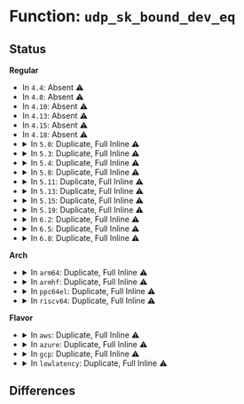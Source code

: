 # Function: <code>udp_sk_bound_dev_eq</code>

## Status
<b>Regular</b>
<ul>
<li>
In <code>4.4</code>: Absent ⚠️
</li>
<li>
In <code>4.8</code>: Absent ⚠️
</li>
<li>
In <code>4.10</code>: Absent ⚠️
</li>
<li>
In <code>4.13</code>: Absent ⚠️
</li>
<li>
In <code>4.15</code>: Absent ⚠️
</li>
<li>
In <code>4.18</code>: Absent ⚠️
</li>
<li>
<details>
<summary>In <code>5.0</code>: Duplicate, Full Inline ⚠️</summary>

**Collision:** Static Duplication

**Inline:** Full

**Transformation:** False

**Instances:**

```
In net/ipv4/udp.c (ffffffff8194bd4d)
Location: include/net/udp.h:255
Inline: True
Inline callers:
  - net/ipv4/udp.c:udp4_lib_lookup2
```
```
In net/ipv6/udp.c (ffffffff819bcbc1)
Location: include/net/udp.h:255
Inline: True
Inline callers:
  - net/ipv6/udp.c:__udp6_lib_rcv
  - net/ipv6/udp.c:udp6_lib_lookup2
```
</details>
</li>
<li>
<details>
<summary>In <code>5.3</code>: Duplicate, Full Inline ⚠️</summary>

**Collision:** Static Duplication

**Inline:** Full

**Transformation:** False

**Instances:**

```
In net/ipv4/udp.c (ffffffff819b346a)
Location: include/net/udp.h:251
Inline: True
Inline callers:
  - net/ipv4/udp.c:udp_v4_early_demux
  - net/ipv4/udp.c:__udp4_lib_rcv
  - net/ipv4/udp.c:udp4_lib_lookup2
```
```
In net/ipv6/udp.c (ffffffff81a2b70c)
Location: include/net/udp.h:251
Inline: True
Inline callers:
  - net/ipv6/udp.c:__udp6_lib_rcv
  - net/ipv6/udp.c:udp6_lib_lookup2
```
</details>
</li>
<li>
<details>
<summary>In <code>5.4</code>: Duplicate, Full Inline ⚠️</summary>

**Collision:** Static Duplication

**Inline:** Full

**Transformation:** False

**Instances:**

```
In net/ipv4/udp.c (ffffffff819ea1f0)
Location: include/net/udp.h:251
Inline: True
Inline callers:
  - net/ipv4/udp.c:udp_v4_early_demux
  - net/ipv4/udp.c:__udp4_lib_rcv
  - net/ipv4/udp.c:udp4_lib_lookup2
```
```
In net/ipv6/udp.c (ffffffff81a6226f)
Location: include/net/udp.h:251
Inline: True
Inline callers:
  - net/ipv6/udp.c:__udp6_lib_rcv
  - net/ipv6/udp.c:udp6_lib_lookup2
```
</details>
</li>
<li>
<details>
<summary>In <code>5.8</code>: Duplicate, Full Inline ⚠️</summary>

**Collision:** Static Duplication

**Inline:** Full

**Transformation:** False

**Instances:**

```
In net/ipv4/udp.c (ffffffff81ad2de5)
Location: include/net/udp.h:251
Inline: True
Inline callers:
  - net/ipv4/udp.c:__udp4_lib_mcast_demux_lookup
  - net/ipv4/udp.c:__udp4_lib_mcast_deliver
```
```
In net/ipv6/udp.c (ffffffff81b59ef9)
Location: include/net/udp.h:251
Inline: True
Inline callers:
  - net/ipv6/udp.c:__udp6_lib_mcast_deliver
```
</details>
</li>
<li>
<details>
<summary>In <code>5.11</code>: Duplicate, Full Inline ⚠️</summary>

**Collision:** Static Duplication

**Inline:** Full

**Transformation:** False

**Instances:**

```
In net/ipv4/udp.c (ffffffff81adf225)
Location: include/net/udp.h:258
Inline: True
Inline callers:
  - net/ipv4/udp.c:__udp4_lib_mcast_demux_lookup
  - net/ipv4/udp.c:__udp4_lib_mcast_deliver
```
```
In net/ipv6/udp.c (ffffffff81b68559)
Location: include/net/udp.h:258
Inline: True
Inline callers:
  - net/ipv6/udp.c:__udp6_lib_mcast_deliver
```
</details>
</li>
<li>
<details>
<summary>In <code>5.13</code>: Duplicate, Full Inline ⚠️</summary>

**Collision:** Static Duplication

**Inline:** Full

**Transformation:** False

**Instances:**

```
In net/ipv4/udp.c (ffffffff81acf62b)
Location: include/net/udp.h:261
Inline: True
Inline callers:
  - net/ipv4/udp.c:udp_v4_early_demux
  - net/ipv4/udp.c:__udp4_lib_mcast_deliver
```
```
In net/ipv6/udp.c (ffffffff81b5684d)
Location: include/net/udp.h:261
Inline: True
Inline callers:
  - net/ipv6/udp.c:__udp6_lib_mcast_deliver
```
</details>
</li>
<li>
<details>
<summary>In <code>5.15</code>: Duplicate, Full Inline ⚠️</summary>

**Collision:** Static Duplication

**Inline:** Full

**Transformation:** False

**Instances:**

```
In net/ipv4/udp.c (ffffffff81b8e054)
Location: include/net/udp.h:261
Inline: True
Inline callers:
  - net/ipv4/udp.c:udp_v4_early_demux
  - net/ipv4/udp.c:__udp4_lib_mcast_deliver
  - net/ipv4/udp.c:udp4_lib_lookup2
```
```
In net/ipv6/udp.c (ffffffff81c1ccfd)
Location: include/net/udp.h:261
Inline: True
Inline callers:
  - net/ipv6/udp.c:__udp6_lib_mcast_deliver
  - net/ipv6/udp.c:udp6_lib_lookup2
```
</details>
</li>
<li>
<details>
<summary>In <code>5.19</code>: Duplicate, Full Inline ⚠️</summary>

**Collision:** Static Duplication

**Inline:** Full

**Transformation:** False

**Instances:**

```
In net/ipv4/udp.c (ffffffff81d1f1df)
Location: include/net/udp.h:237
Inline: True
Inline callers:
  - net/ipv4/udp.c:udp_v4_early_demux
  - net/ipv4/udp.c:__udp4_lib_mcast_deliver
  - net/ipv4/udp.c:udp4_lib_lookup2
```
```
In net/ipv6/udp.c (ffffffff81db9617)
Location: include/net/udp.h:237
Inline: True
Inline callers:
  - net/ipv6/udp.c:__udp6_lib_mcast_deliver
  - net/ipv6/udp.c:udp6_lib_lookup2
```
</details>
</li>
<li>
<details>
<summary>In <code>6.2</code>: Duplicate, Full Inline ⚠️</summary>

**Collision:** Static Duplication

**Inline:** Full

**Transformation:** False

**Instances:**

```
In net/ipv4/udp.c (ffffffff81ee62f7)
Location: include/net/udp.h:247
Inline: True
Inline callers:
  - net/ipv4/udp.c:udp_v4_early_demux
  - net/ipv4/udp.c:__udp4_lib_mcast_deliver
  - net/ipv4/udp.c:udp4_lib_lookup2
```
```
In net/ipv6/udp.c (ffffffff81f89687)
Location: include/net/udp.h:247
Inline: True
Inline callers:
  - net/ipv6/udp.c:__udp6_lib_mcast_deliver
  - net/ipv6/udp.c:udp6_lib_lookup2
```
</details>
</li>
<li>
<details>
<summary>In <code>6.5</code>: Duplicate, Full Inline ⚠️</summary>

**Collision:** Static Duplication

**Inline:** Full

**Transformation:** False

**Instances:**

```
In net/ipv4/udp.c (ffffffff81f45aef)
Location: include/net/udp.h:248
Inline: True
Inline callers:
  - net/ipv4/udp.c:udp_v4_early_demux
  - net/ipv4/udp.c:__udp4_lib_mcast_deliver
  - net/ipv4/udp.c:compute_score
```
```
In net/ipv6/udp.c (ffffffff81feb0f7)
Location: include/net/udp.h:248
Inline: True
Inline callers:
  - net/ipv6/udp.c:__udp6_lib_mcast_deliver
  - net/ipv6/udp.c:compute_score
```
</details>
</li>
<li>
<details>
<summary>In <code>6.8</code>: Duplicate, Full Inline ⚠️</summary>

**Collision:** Static Duplication

**Inline:** Full

**Transformation:** False

**Instances:**

```
In net/ipv4/udp.c (ffffffff8200bc3f)
Location: include/net/udp.h:248
Inline: True
Inline callers:
  - net/ipv4/udp.c:udp_v4_early_demux
  - net/ipv4/udp.c:__udp4_lib_mcast_deliver
  - net/ipv4/udp.c:compute_score
```
```
In net/ipv6/udp.c (ffffffff820b8b77)
Location: include/net/udp.h:248
Inline: True
Inline callers:
  - net/ipv6/udp.c:__udp6_lib_mcast_deliver
  - net/ipv6/udp.c:compute_score
```
</details>
</li>
</ul>
<b>Arch</b>
<ul>
<li>
<details>
<summary>In <code>arm64</code>: Duplicate, Full Inline ⚠️</summary>

**Collision:** Static Duplication

**Inline:** Full

**Transformation:** False

**Instances:**

```
In net/ipv4/udp.c (ffff800010c9f9cc)
Location: include/net/udp.h:251
Inline: True
Inline callers:
  - net/ipv4/udp.c:udp_v4_early_demux
  - net/ipv4/udp.c:__udp4_lib_rcv
  - net/ipv4/udp.c:udp4_lib_lookup2
```
```
In net/ipv6/udp.c (ffff800010d2728c)
Location: include/net/udp.h:251
Inline: True
Inline callers:
  - net/ipv6/udp.c:__udp6_lib_rcv
  - net/ipv6/udp.c:udp6_lib_lookup2
```
</details>
</li>
<li>
<details>
<summary>In <code>armhf</code>: Duplicate, Full Inline ⚠️</summary>

**Collision:** Static Duplication

**Inline:** Full

**Transformation:** False

**Instances:**

```
In net/ipv4/udp.c (c0dacd24)
Location: include/net/udp.h:251
Inline: True
Inline callers:
  - net/ipv4/udp.c:udp_v4_early_demux
  - net/ipv4/udp.c:__udp4_lib_rcv
  - net/ipv4/udp.c:udp4_lib_lookup2
```
```
In net/ipv6/udp.c (c0e2ad74)
Location: include/net/udp.h:251
Inline: True
Inline callers:
  - net/ipv6/udp.c:__udp6_lib_mcast_deliver
  - net/ipv6/udp.c:udp6_lib_lookup2
```
</details>
</li>
<li>
<details>
<summary>In <code>ppc64el</code>: Duplicate, Full Inline ⚠️</summary>

**Collision:** Static Duplication

**Inline:** Full

**Transformation:** False

**Instances:**

```
In net/ipv4/udp.c (c000000000db25e8)
Location: include/net/udp.h:251
Inline: True
Inline callers:
  - net/ipv4/udp.c:udp_v4_early_demux
  - net/ipv4/udp.c:__udp4_lib_rcv
  - net/ipv4/udp.c:udp4_lib_lookup2
```
```
In net/ipv6/udp.c (c000000000e581b8)
Location: include/net/udp.h:251
Inline: True
Inline callers:
  - net/ipv6/udp.c:__udp6_lib_rcv
  - net/ipv6/udp.c:udp6_lib_lookup2
```
</details>
</li>
<li>
<details>
<summary>In <code>riscv64</code>: Duplicate, Full Inline ⚠️</summary>

**Collision:** Static Duplication

**Inline:** Full

**Transformation:** False

**Instances:**

```
In net/ipv4/udp.c (ffffffe0007fc4c4)
Location: include/net/udp.h:251
Inline: True
Inline callers:
  - net/ipv4/udp.c:udp_v4_early_demux
  - net/ipv4/udp.c:__udp4_lib_rcv
  - net/ipv4/udp.c:udp4_lib_lookup2
```
```
In net/ipv6/udp.c (ffffffe000867944)
Location: include/net/udp.h:251
Inline: True
Inline callers:
  - net/ipv6/udp.c:__udp6_lib_mcast_deliver
  - net/ipv6/udp.c:udp6_lib_lookup2
```
</details>
</li>
</ul>
<b>Flavor</b>
<ul>
<li>
<details>
<summary>In <code>aws</code>: Duplicate, Full Inline ⚠️</summary>

**Collision:** Static Duplication

**Inline:** Full

**Transformation:** False

**Instances:**

```
In net/ipv4/udp.c (ffffffff8198a060)
Location: include/net/udp.h:251
Inline: True
Inline callers:
  - net/ipv4/udp.c:udp_v4_early_demux
  - net/ipv4/udp.c:__udp4_lib_rcv
  - net/ipv4/udp.c:udp4_lib_lookup2
```
```
In net/ipv6/udp.c (ffffffff81a018ff)
Location: include/net/udp.h:251
Inline: True
Inline callers:
  - net/ipv6/udp.c:__udp6_lib_rcv
  - net/ipv6/udp.c:udp6_lib_lookup2
```
</details>
</li>
<li>
<details>
<summary>In <code>azure</code>: Duplicate, Full Inline ⚠️</summary>

**Collision:** Static Duplication

**Inline:** Full

**Transformation:** False

**Instances:**

```
In net/ipv4/udp.c (ffffffff81943b20)
Location: include/net/udp.h:251
Inline: True
Inline callers:
  - net/ipv4/udp.c:udp_v4_early_demux
  - net/ipv4/udp.c:__udp4_lib_rcv
  - net/ipv4/udp.c:udp4_lib_lookup2
```
```
In net/ipv6/udp.c (ffffffff819be6bf)
Location: include/net/udp.h:251
Inline: True
Inline callers:
  - net/ipv6/udp.c:__udp6_lib_rcv
  - net/ipv6/udp.c:udp6_lib_lookup2
```
</details>
</li>
<li>
<details>
<summary>In <code>gcp</code>: Duplicate, Full Inline ⚠️</summary>

**Collision:** Static Duplication

**Inline:** Full

**Transformation:** False

**Instances:**

```
In net/ipv4/udp.c (ffffffff819f4830)
Location: include/net/udp.h:251
Inline: True
Inline callers:
  - net/ipv4/udp.c:udp_v4_early_demux
  - net/ipv4/udp.c:__udp4_lib_rcv
  - net/ipv4/udp.c:udp4_lib_lookup2
```
```
In net/ipv6/udp.c (ffffffff81a6c37f)
Location: include/net/udp.h:251
Inline: True
Inline callers:
  - net/ipv6/udp.c:__udp6_lib_rcv
  - net/ipv6/udp.c:udp6_lib_lookup2
```
</details>
</li>
<li>
<details>
<summary>In <code>lowlatency</code>: Duplicate, Full Inline ⚠️</summary>

**Collision:** Static Duplication

**Inline:** Full

**Transformation:** False

**Instances:**

```
In net/ipv4/udp.c (ffffffff819fe9f0)
Location: include/net/udp.h:251
Inline: True
Inline callers:
  - net/ipv4/udp.c:udp_v4_early_demux
  - net/ipv4/udp.c:__udp4_lib_rcv
  - net/ipv4/udp.c:udp4_lib_lookup2
```
```
In net/ipv6/udp.c (ffffffff81a7898f)
Location: include/net/udp.h:251
Inline: True
Inline callers:
  - net/ipv6/udp.c:__udp6_lib_rcv
  - net/ipv6/udp.c:udp6_lib_lookup2
```
</details>
</li>
</ul>

## Differences
